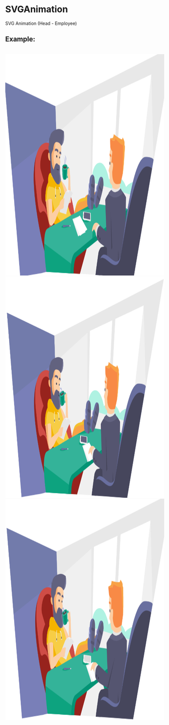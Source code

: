 # SVGAnimation
SVG Animation (Head - Employee)

<h2><b>Example: </b></h2>
<br>
<img height="700" src="https://github.com/KarolBrzeski/SVGAnimation/blob/master/src/effect-img/svg1.PNG" />
<br>
<img height="700" src="https://github.com/KarolBrzeski/SVGAnimation/blob/master/src/effect-img/svg2.png" />
<br>
<img height="700" src="https://github.com/KarolBrzeski/SVGAnimation/blob/master/src/effect-img/svg3.PNG" />
<br>
